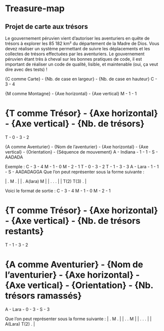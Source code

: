 # Treasure-map
## Projet de carte aux trésors

Le gouvernement péruvien vient d’autoriser les aventuriers en quête de trésors à explorer les 85 182
km² du département de la Madre de Dios. Vous devez réaliser un système permettant de suivre les
déplacements et les collectes de trésors effectuées par les aventuriers. Le gouvernement péruvien
étant très à cheval sur les bonnes pratiques de code, il est important de réaliser un code de qualité,
lisible, et maintenable (oui, ça veut dire avec des tests) !

 {C comme Carte} - {Nb. de case en largeur} - {Nb. de case en hauteur}
C - 3 - 4

 {M comme Montagne} - {Axe horizontal} - {Axe vertical}
M - 1 - 1

# {T comme Trésor} - {Axe horizontal} - {Axe vertical} - {Nb. de trésors}
T - 0 - 3 - 2

{A comme Aventurier} - {Nom de l’aventurier} - {Axe horizontal} - {Axe vertical} - {Orientation} - {Séquence de mouvement}
A - Indiana - 1 - 1 - S - AADADA


Exemple :
C - 3 - 4
M - 1 - 0
M - 2 - 1
T - 0 - 3 - 2
T - 1 - 3 - 3
A - Lara - 1 - 1 - S - AADADAGGA
Que l’on peut représenter sous la forme suivante :

| .       M       . |
| .       A(lara) M |
| .       .       . |
| T(2)    T(3)    . |


Voici le format de sortie :
C - 3 - 4
M - 1 - 0
M - 2 - 1
# {T comme Trésor} - {Axe horizontal} - {Axe vertical} - {Nb. de trésors restants}
T - 1 - 3 - 2
# {A comme Aventurier} - {Nom de l’aventurier} - {Axe horizontal} - {Axe vertical} - {Orientation} - {Nb. trésors ramassés}
A - Lara - 0 - 3 - S - 3

Que l’on peut représenter sous la forme suivante :
| .       M       . |
| .       .       M |
| .       .       . |
| A(Lara) T(2)    . |
